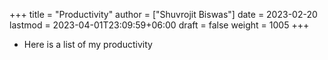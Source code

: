 +++
title = "Productivity"
author = ["Shuvrojit Biswas"]
date = 2023-02-20
lastmod = 2023-04-01T23:09:59+06:00
draft = false
weight = 1005
+++

-   Here is a list of my productivity

